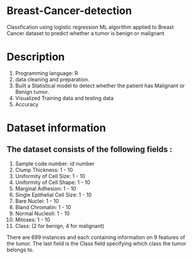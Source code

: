 # Breast-Cancer-detection
Classfication using logistic regression ML algorithm applied to Breast Cancer dataset to predict whether a tumor is benign or malignant

# Description
1. Programming language: R
2. data cleaning and preparation.
3. Built a Statistical model to detect whether the patient has Malignant or Benign tumor.
4. Visualized Training data and testing data
5. Accuracy

# Dataset information
## The dataset consists of the following fields :
1. Sample code number: id number
2. Clump Thickness: 1 - 10
3. Uniformity of Cell Size: 1 - 10
4. Uniformity of Cell Shape: 1 - 10
5. Marginal Adhesion: 1 - 10
6. Single Epithelial Cell Size: 1 - 10
7. Bare Nuclei: 1 - 10
8. Bland Chromatin: 1 - 10
9. Normal Nucleoli: 1 - 10
10. Mitoses: 1 - 10
11. Class: (2 for benign, 4 for malignant)

There are 699 instances and each containing information on 9 features of the tumor. The last field is the Class field specifying which class the tumor belongs to.
